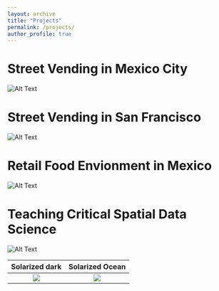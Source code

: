 ```yaml
---
layout: archive
title: "Projects"
permalink: /projects/
author_profile: true
---
```


# Street Vending in Mexico City
![Alt Text](https://media.giphy.com/media/vFKqnCdLPNOKc/giphy.gif)

# Street Vending in San Francisco
![Alt Text](https://media.giphy.com/media/vFKqnCdLPNOKc/giphy.gif)

# Retail Food Envionment in Mexico
![Alt Text](https://tenor.com/be5Dg.gif)

# Teaching Critical Spatial Data Science
![Alt Text](https://media.giphy.com/media/vFKqnCdLPNOKc/giphy.gif)

Solarized dark             |  Solarized Ocean
:-------------------------:|:-------------------------:
![](https://...Dark.png)  |  ![](https://...Ocean.png)
